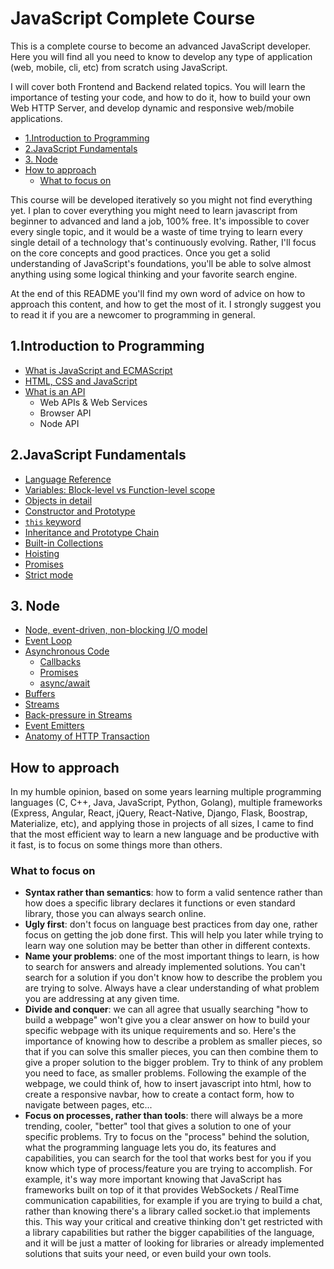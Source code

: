 # JavaScript Complete Course

This is a complete course to become an advanced JavaScript developer. Here you will find all you need to know to develop any type of application (web, mobile, cli, etc) from scratch using JavaScript.

I will cover both Frontend and Backend related topics. You will learn the importance of testing your code, and how to do it, how to build your own Web HTTP Server, and develop dynamic and responsive web/mobile applications.

- [1.Introduction to Programming](#1introduction-to-programming)
- [2.JavaScript Fundamentals](#2javascript-fundamentals)
- [3. Node](#3-node)
- [How to approach](#how-to-approach)
  - [What to focus on](#what-to-focus-on)

This course will be developed iteratively so you might not find everything yet. I plan to cover everything you might need to learn javascript from beginner to advanced and land a job, 100% free. It's impossible to cover every single topic, and it would be a waste of time trying to learn every single detail of a technology that's continuously evolving. Rather, I'll focus on the core concepts and good practices. Once you get a solid understanding of JavaScript's foundations, you'll be able to solve almost anything using some logical thinking and your favorite search engine.

At the end of this README you'll find my own word of advice on how to approach this content, and how to get the most of it. I strongly suggest you to read it if you are a newcomer to programming in general.

## 1.Introduction to Programming

- [What is JavaScript and ECMAScript](./intro/README.md)
- [HTML, CSS and JavaScript](./intro/html-css.md)
- [What is an API](./intro/apis.md)
  - Web APIs & Web Services
  - Browser API
  - Node API

## 2.JavaScript Fundamentals

- [Language Reference](https://developer.mozilla.org/en-US/docs/Web/JavaScript/Reference)
- [Variables: Block-level vs Function-level scope](./vanilla/vars.md)
- [Objects in detail](./vanilla/objects.md)
- [Constructor and Prototype](./vanilla/proto.md)
- [`this` keyword](./vanilla/this.md)
- [Inheritance and Prototype Chain](./vanilla/proto-chain.md)
- [Built-in Collections](./vanilla/collections.md)
- [Hoisting](./vanilla/hoisting.md)
- [Promises](./vanilla/promises.md)
- [Strict mode](./vanilla/strict.md)

## 3. Node

- [Node, event-driven, non-blocking I/O model](./nodejs)
- [Event Loop](./nodejs/eventloop.md)
- [Asynchronous Code](./nodejs/asynchronous.md)
  - [Callbacks](./nodejs/callbacks.md)
  - [Promises](./nodejs/promises.md)
  - [async/await](./nodejs/async-await.md)
- [Buffers](./nodejs/buffers.md)
- [Streams](./nodejs/streams.md)
- [Back-pressure in Streams](./nodejs/backpressuring.md)
- [Event Emitters](./nodejs/event-emitters.md)
- [Anatomy of HTTP Transaction](./nodejs/http-anatomy.md)

## How to approach

In my humble opinion, based on some years learning multiple programming languages (C, C++, Java, JavaScript, Python, Golang), multiple frameworks (Express, Angular, React, jQuery, React-Native, Django, Flask, Boostrap, Materialize, etc), and applying those in projects of all sizes, I came to find that the most efficient way to learn a new language and be productive with it fast, is to focus on some things more than others.

### What to focus on

- __Syntax rather than semantics__: how to form a valid sentence rather than how does a specific library declares it functions or even standard library, those you can always search online.
- __Ugly first__: don't focus on language best practices from day one, rather focus on getting the job done first. This will help you later while trying to learn way one solution may be better than other in different contexts.
- __Name your problems__: one of the most important things to learn, is how to search for answers and already implemented solutions. You can't search for a solution if you don't know how to describe the problem you are trying to solve. Always have a clear understanding of what problem you are addressing at any given time.
- __Divide and conquer__: we can all agree that usually searching "how to build a webpage" won't give you a clear answer on how to build your specific webpage with its unique requirements and so. Here's the importance of knowing how to describe a problem as smaller pieces, so that if you can solve this smaller pieces, you can then combine them to give a proper solution to the bigger problem. Try to think of any problem you need to face, as smaller problems. Following the example of the webpage, we could think of, how to insert javascript into html, how to create a responsive navbar, how to create a contact form, how to navigate between pages, etc...
- __Focus on processes, rather than tools__: there will always be a more trending, cooler, "better" tool that gives a solution to one of your specific problems. Try to focus on the "process" behind the solution, what the programming language lets you do, its features and capabilities, you can search for the tool that works best for you if you know which type of process/feature you are trying to accomplish. For example, it's way more important knowing that JavaScript has frameworks built on top of it that provides WebSockets / RealTime communication capabilities, for example if you are trying to build a chat, rather than knowing there's a library called socket.io that implements this. This way your critical and creative thinking don't get restricted with a library capabilities but rather the bigger capabilities of the language, and it will be just a matter of looking for libraries or already implemented solutions that suits your need, or even build your own tools.
